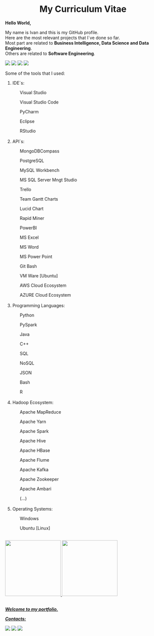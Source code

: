 <!DOCTYPE html>
<html lang="en">
<head>
    <meta charset="UTF-8">
    <h1 align="center">My Curriculum Vitae</h1>
</head>
            
<body>

**Hello World,**

My name is Ivan and this is my GitHub profile.<br/>
Here are the most relevant projects that I´ve done so far.<br/>
Most part are related to **Business Intelligence, Data Science and Data Engineering**.<br/>
Others are related to **Software Engineering**.<br/>

<img src="https://img.shields.io/badge/Bachelor-Production%20Engineering-blue" /> <img src="https://img.shields.io/badge/Master-Business%20Intelligence-yellow" /> <img src="https://img.shields.io/badge/Master-Data%20Engineering%20at%20IGTI-yellow" />
<img src="https://img.shields.io/badge/Master-Data%20Engineering%20at%20Purdue%20University-yellow" />

Some of the tools that I used:
<ol>
    <li>IDE´s:</li>
        <ul>Visual Studio</ul>
        <ul>Visual Studio Code</ul>
        <ul>PyCharm</ul>
        <ul>Eclipse</ul>
        <ul>RStudio</ul>
<br/>
    <li>API´s:</li>
        <ul>MongoDBCompass</ul>
        <ul>PostgreSQL</ul>
        <ul>MySQL Workbench</ul>
        <ul>MS SQL Server Mngt Studio</ul>
        <ul>Trello</ul>
        <ul>Team Gantt Charts</ul>
        <ul>Lucid Chart</ul>
        <ul>Rapid Miner</ul>
        <ul>PowerBI</ul>  
        <ul>MS Excel</ul>
        <ul>MS Word</ul>
        <ul>MS Power Point</ul>
        <ul>Git Bash</ul>
        <ul>VM Ware [Ubuntu]</ul>
        <ul>AWS Cloud Ecosystem</ul>
        <ul>AZURE Cloud Ecosystem</ul>
<br/>
    <li>Programming Languages:</li>
        <ul>Python</ul>
        <ul>PySpark</ul>
        <ul>Java</ul>
        <ul>C++</ul>
        <ul>SQL</ul>
        <ul>NoSQL</ul>
        <ul>JSON</ul>
        <ul>Bash</ul>
        <ul>R</ul>
<br/>
    <li>Hadoop Ecosystem:</li>
        <ul>Apache MapReduce</ul>
        <ul>Apache Yarn</ul>
        <ul>Apache Spark</ul>
        <ul>Apache Hive</ul>
        <ul>Apache HBase</ul>
        <ul>Apache Flume</ul>
        <ul>Apache Kafka</ul>
        <ul>Apache Zookeeper</ul>
        <ul>Apache Ambari</ul>
        <ul>(...)</ul>
<br/>
    <li>Operating Systems:</li>
        <ul>Windows</ul>
        <ul>Ubuntu [Linux]</ul>
</ol>

<br/>
<div>
    <a href="https://github.com/olivivan7">
    <img height="180em" src="https://github-readme-stats.vercel.app/api/top-langs/?username=olivivan7&layout=compact&langs_count=7&theme=dracula"/>
    <img height="180em" src="https://github-readme-stats.vercel.app/api?username=olivivan7&show_icons=true&theme=dracula&include_all_commits=true&count_private=true"/>
</div>
<br/>   
    
    
***Welcome to my portfolio.***
    
    
***Contacts:***
    
<div>
    <a href = "mailto:contato@olivivan@gmail.com"><img src="https://img.shields.io/badge/Gmail-D14836?style=for-the-badge&logo=gmail&logoColor=white" target="_blank"></a>
    <a href="https://www.linkedin.com/in/ivanmdeoliveira7/" target="_blank"><img src="https://img.shields.io/badge/-LinkedIn-%230077B5?style=for-the-badge&logo=linkedin&logoColor=white" target="_blank"></a>
    <a href="https://instagram.com/ivanmdeoliveira7/" target="_blank"><img src="https://img.shields.io/badge/-Instagram-%23E4405F?style=for-the-badge&logo=instagram&logoColor=white" target="_blank"></a>      
</div>
<br/>          
    
</body>
</html>
        
        

